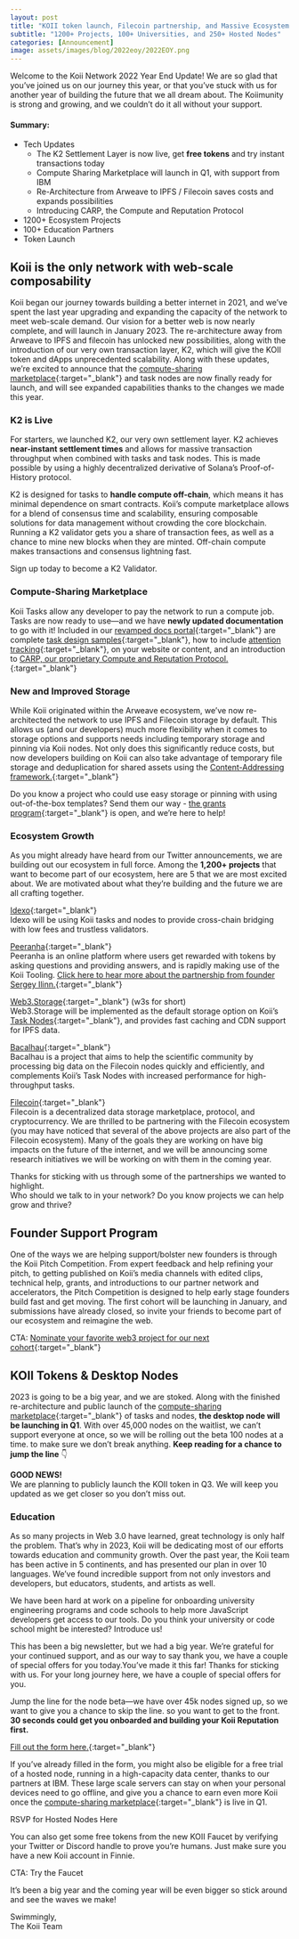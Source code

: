 ```yaml
---
layout: post
title: "KOII token launch, Filecoin partnership, and Massive Ecosystem Growth"
subtitle: "1200+ Projects, 100+ Universities, and 250+ Hosted Nodes"
categories: [Announcement]
image: assets/images/blog/2022eoy/2022EOY.png
---
```


Welcome to the Koii Network 2022 Year End Update! We are so glad that you’ve joined us on our journey this year, or that you’ve stuck with us for another year of building the future that we all dream about. The Koiimunity is strong and growing, and we couldn’t do it all without your support.

#### Summary:

- Tech Updates
  - The K2 Settlement Layer is now live, get **free tokens** and try instant transactions today
  - Compute Sharing Marketplace will launch in Q1, with support from IBM
  - Re-Architecture from Arweave to IPFS / Filecoin saves costs and expands possibilities
  - Introducing CARP, the Compute and Reputation Protocol
- 1200+ Ecosystem Projects
- 100+ Education Partners
- Token Launch

## Koii is the only network with web-scale composability

Koii began our journey towards building a better internet in 2021, and we’ve spent the last year upgrading and expanding the capacity of the network to meet web-scale demand. Our vision for a better web is now nearly complete, and will launch in January 2023. The re-architecture away from Arweave to IPFS and filecoin has unlocked new possibilities, along with the introduction of our very own transaction layer, K2, which will give the KOII token and dApps unprecedented scalability. Along with these updates, we’re excited to announce that the [compute-sharing marketplace](https://docs.koii.network/earning-koii/compute-sharing-marketplace){:target="\_blank"} and task nodes are now finally ready for launch, and will see expanded capabilities thanks to the changes we made this year.

### K2 is Live

For starters, we launched K2, our very own settlement layer. K2 achieves **near-instant settlement times** and allows for massive transaction throughput when combined with tasks and task nodes. This is made possible by using a highly decentralized derivative of Solana’s Proof-of-History protocol.

K2 is designed for tasks to **handle compute off-chain**, which means it has minimal dependence on smart contracts. Koii’s compute marketplace allows for a blend of consensus time and scalability, ensuring composable solutions for data management without crowding the core blockchain. Running a K2 validator gets you a share of transaction fees, as well as a chance to mine new blocks when they are minted. Off-chain compute makes transactions and consensus lightning fast.

Sign up today to become a K2 Validator.

### Compute-Sharing Marketplace

Koii Tasks allow any developer to pay the network to run a compute job. Tasks are now ready to use—and we have **newly updated documentation** to go with it! Included in our [revamped docs portal](https://docs.koii.network/){:target="\_blank"} are complete [task design samples](https://docs.koii.network/microservices-and-tasks/quote-of-the-day-example-task){:target="\_blank"}, how to include [attention tracking](https://docs.koii.network/earning-koii/attention-mining){:target="\_blank"}, on your website or content, and an introduction to [CARP, our proprietary Compute and Reputation Protocol.](https://docs.koii.network/){:target="\_blank"}

### New and Improved Storage

While Koii originated within the Arweave ecosystem, we’ve now re-architected the network to use IPFS and Filecoin storage by default. This allows us (and our developers) much more flexibility when it comes to storage options and supports needs including temporary storage and pinning via Koii nodes. Not only does this significantly reduce costs, but now developers building on Koii can also take advantage of temporary file storage and deduplication for shared assets using the [Content-Addressing framework.](https://docs.ipfs.io/concepts/content-addressing/){:target="\_blank"}

Do you know a project who could use easy storage or pinning with using out-of-the-box templates? Send them our way - [the grants program](https://blog.koii.network/The-Koii-Grant-Program-Set-for-Launch/){:target="\_blank"} is open, and we’re here to help!

### Ecosystem Growth

As you might already have heard from our Twitter announcements, we are building out our ecosystem in full force. Among the **1,200+ projects** that want to become part of our ecosystem, here are 5 that we are most excited about. We are motivated about what they’re building and the future we are all crafting together.

[Idexo](https://idexo.com/){:target="\_blank"}<br/>
Idexo will be using Koii tasks and nodes to provide cross-chain bridging with low fees and trustless validators.

[Peeranha](https://peeranha.io/){:target="\_blank"}<br/>
Peeranha is an online platform where users get rewarded with tokens by asking questions and providing answers, and is rapidly making use of the Koii Tooling. [Click here to hear more about the partnership from founder Sergey Ilinn.](https://twitter.com/Peeranhaio/status/1598739683143319552?s=20&t=6gtxYVvsOiyKs9c6WNe9Mw){:target="\_blank"}

[Web3.Storage](https://web3.storage/){:target="\_blank"} (w3s for short)<br/>
Web3.Storage will be implemented as the default storage option on Koii’s [Task Nodes](https://docs.koii.network/microservices-and-tasks/what-are-tasks){:target="\_blank"}, and provides fast caching and CDN support for IPFS data.

[Bacalhau](https://www.bacalhau.org/){:target="\_blank"}<br/>
Bacalhau is a project that aims to help the scientific community by processing big data on the Filecoin nodes quickly and efficiently, and complements Koii’s Task Nodes with increased performance for high-throughput tasks.

[Filecoin](https://filecoin.io/){:target="\_blank"}<br/>
Filecoin is a decentralized data storage marketplace, protocol, and cryptocurrency. We are thrilled to be partnering with the Filecoin ecosystem (you may have noticed that several of the above projects are also part of the Filecoin ecosystem). Many of the goals they are working on have big impacts on the future of the internet, and we will be announcing some research initiatives we will be working on with them in the coming year.

Thanks for sticking with us through some of the partnerships we wanted to highlight.<br/>
Who should we talk to in your network? Do you know projects we can help grow and thrive?

## Founder Support Program

One of the ways we are helping support/bolster new founders is through the Koii Pitch Competition. From expert feedback and help refining your pitch, to getting published on Koii’s media channels with edited clips, technical help, grants, and introductions to our partner network and accelerators, the Pitch Competition is designed to help early stage founders build fast and get moving. The first cohort will be launching in January, and submissions have already closed, so invite your friends to become part of our ecosystem and reimagine the web.

CTA: [Nominate your favorite web3 project for our next cohort](https://share.hsforms.com/1FkZh4r_qT3uZcD-x14moygc20dg){:target="\_blank"}

## KOII Tokens & Desktop Nodes

2023 is going to be a big year, and we are stoked. Along with the finished re-architecture and public launch of the [compute-sharing marketplace](https://docs.koii.network/earning-koii/compute-sharing-marketplace){:target="\_blank"} of tasks and nodes, **the desktop node will be launching in Q1**. With over 45,000 nodes on the waitlist, we can’t support everyone at once, so we will be rolling out the beta 100 nodes at a time. to make sure we don’t break anything. **Keep reading for a chance to jump the line** 👇

**GOOD NEWS!**<br/>
We are planning to publicly launch the KOII token in Q3. We will keep you updated as we get closer so you don’t miss out.

### Education

As so many projects in Web 3.0 have learned, great technology is only half the problem. That’s why in 2023, Koii will be dedicating most of our efforts towards education and community growth. Over the past year, the Koii team has been active in 5 continents, and has presented our plan in over 10 languages. We’ve found incredible support from not only investors and developers, but educators, students, and artists as well.

We have been hard at work on a pipeline for onboarding university engineering programs and code schools to help more JavaScript developers get access to our tools. Do you think your university or code school might be interested? Introduce us!

This has been a big newsletter, but we had a big year. We’re grateful for your continued support, and as our way to say thank you, we have a couple of special offers for you today.You’ve made it this far! Thanks for sticking with us. For your long journey here, we have a couple of special offers for you.

Jump the line for the node beta—we have over 45k nodes signed up, so we want to give you a chance to skip the line. so you want to get to the front. **30 seconds could get you onboarded and building your Koii Reputation first.**

[Fill out the form here.](https://share.hsforms.com/1VczoingXQQKB2ExR3PXouAc20dg){:target="\_blank"}

If you’ve already filled in the form, you might also be eligible for a free trial of a hosted node, running in a high-capacity data center, thanks to our partners at IBM. These large scale servers can stay on when your personal devices need to go offline, and give you a chance to earn even more Koii once the [compute-sharing marketplace](https://docs.koii.network/earning-koii/compute-sharing-marketplace){:target="\_blank"} is live in Q1.

RSVP for Hosted Nodes Here

You can also get some free tokens from the new KOII Faucet by verifying your Twitter or Discord handle to prove you’re humans. Just make sure you have a new Koii account in Finnie.

CTA: Try the Faucet

It’s been a big year and the coming year will be even bigger so stick around and see the waves we make!

Swimmingly,<br/>
The Koii Team
